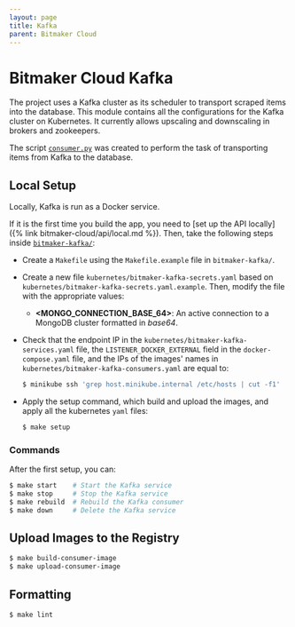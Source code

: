 ```yaml
---
layout: page
title: Kafka
parent: Bitmaker Cloud
---
```


# Bitmaker Cloud Kafka

The project uses a Kafka cluster as its scheduler to transport scraped items into the database. This module contains
all the configurations for the Kafka cluster on Kubernetes. It currently allows upscaling and downscaling in brokers
and zookeepers.

The script [`consumer.py`](https://github.com/bitmakerla/bitmaker-cloud/blob/main/bitmaker-kafka/consumer.py)
was created to perform the task of transporting items from Kafka to the database.

## Local Setup

Locally, Kafka is run as a Docker service.

If it is the first time you build the app, you need to [set up the API locally]({% link bitmaker-cloud/api/local.md %}).
Then, take the following steps inside [`bitmaker-kafka/`](https://github.com/bitmakerla/bitmaker-cloud/tree/main/bitmaker-kafka):

- Create a `Makefile` using the `Makefile.example` file in `bitmaker-kafka/`.

- Create a new file `kubernetes/bitmaker-kafka-secrets.yaml` based on `kubernetes/bitmaker-kafka-secrets.yaml.example`.
  Then, modify the file with the appropriate values:
  - **\<MONGO_CONNECTION_BASE_64\>**: An active connection to a MongoDB cluster formatted in _base64_.
  
- Check that the endpoint IP in the `kubernetes/bitmaker-kafka-services.yaml` file, the
  `LISTENER_DOCKER_EXTERNAL` field in the `docker-compose.yaml` file, and the IPs of the images' names
  in `kubernetes/bitmaker-kafka-consumers.yaml` are equal to:
  ```bash
  $ minikube ssh 'grep host.minikube.internal /etc/hosts | cut -f1'
  ```
  
- Apply the setup command, which build and upload the images, and apply all the kubernetes `yaml` files:
  ```bash
  $ make setup
  ```

### Commands

After the first setup, you can:
```bash
$ make start    # Start the Kafka service
$ make stop     # Stop the Kafka service
$ make rebuild  # Rebuild the Kafka consumer
$ make down     # Delete the Kafka service
```

## Upload Images to the Registry

```bash
$ make build-consumer-image
$ make upload-consumer-image
```

## Formatting

```bash
$ make lint
```
